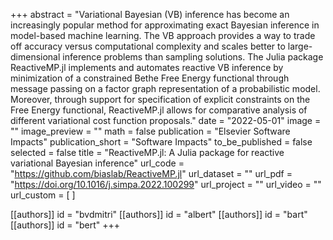 +++
abstract = "Variational Bayesian (VB) inference has become an increasingly popular method for approximating exact Bayesian inference in model-based machine learning. The VB approach provides a way to trade off accuracy versus computational complexity and scales better to large-dimensional inference problems than sampling solutions. The Julia package ReactiveMP.jl implements and automates reactive VB inference by minimization of a constrained Bethe Free Energy functional through message passing on a factor graph representation of a probabilistic model. Moreover, through support for specification of explicit constraints on the Free Energy functional, ReactiveMP.jl allows for comparative analysis of different variational cost function proposals."
date = "2022-05-01"
image = ""
image_preview = ""
math = false
publication = "Elsevier Software Impacts"
publication_short = "Software Impacts"
to_be_published = false
selected = false
title = "ReactiveMP.jl: A Julia package for reactive variational Bayesian inference"
url_code = "https://github.com/biaslab/ReactiveMP.jl"
url_dataset = ""
url_pdf = "https://doi.org/10.1016/j.simpa.2022.100299"
url_project = ""
url_video = ""
url_custom = [ ]

[[authors]]
    id = "bvdmitri"
[[authors]]
    id = "albert"
[[authors]]
    id = "bart"
[[authors]]
    id = "bert"
+++
